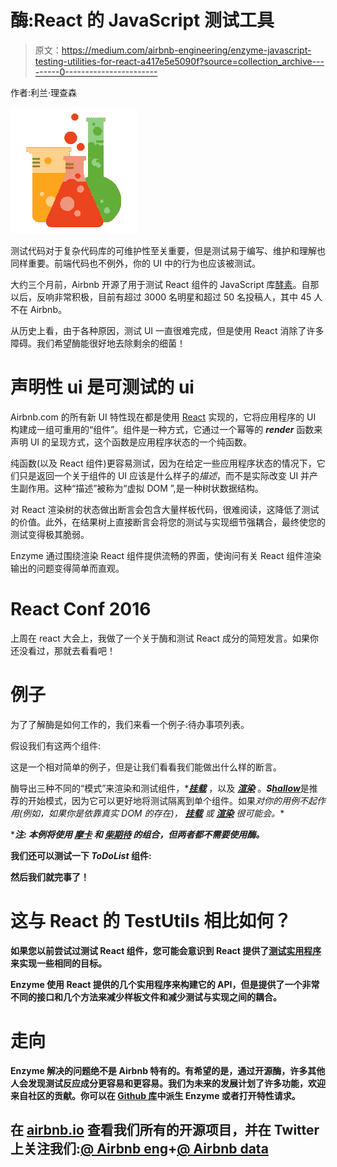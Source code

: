# 酶:React 的 JavaScript 测试工具

> 原文：<https://medium.com/airbnb-engineering/enzyme-javascript-testing-utilities-for-react-a417e5e5090f?source=collection_archive---------0----------------------->

作者:利兰·理查森

![](img/5a571a6d6821101cd65598c92edb6715.png)

测试代码对于复杂代码库的可维护性至关重要，但是测试易于编写、维护和理解也同样重要。前端代码也不例外，你的 UI 中的行为也应该被测试。

大约三个月前，Airbnb 开源了用于测试 React 组件的 JavaScript 库[酵素](https://github.com/airbnb/enzyme/)。自那以后，反响非常积极，目前有超过 3000 名明星和超过 50 名投稿人，其中 45 人不在 Airbnb。

从历史上看，由于各种原因，测试 UI 一直很难完成，但是使用 React 消除了许多障碍。我们希望酶能很好地去除剩余的细菌！

# 声明性 ui 是可测试的 ui

Airbnb.com 的所有新 UI 特性现在都是使用 [React](https://facebook.github.io/react/) 实现的，它将应用程序的 UI 构建成一组可重用的“组件”。组件是一种方式，它通过一个幂等的 ***render*** 函数来声明 UI 的呈现方式，这个函数是应用程序状态的一个纯函数。

纯函数(以及 React 组件)更容易测试，因为在给定一些应用程序状态的情况下，它们只是返回一个关于组件的 UI 应该是什么样子的*描述*，而不是实际改变 UI 并产生副作用。这种“描述”被称为“虚拟 DOM ”,是一种树状数据结构。

对 React 渲染树的状态做出断言会包含大量样板代码，很难阅读，这降低了测试的价值。此外，在结果树上直接断言会将您的测试与实现细节强耦合，最终使您的测试变得极其脆弱。

Enzyme 通过围绕渲染 React 组件提供流畅的界面，使询问有关 React 组件渲染输出的问题变得简单而直观。

# React Conf 2016

上周在 react 大会上，我做了一个关于酶和测试 React 成分的简短发言。如果你还没看过，那就去看看吧！

# 例子

为了了解酶是如何工作的，我们来看一个例子:待办事项列表。

假设我们有这两个组件:

这是一个相对简单的例子，但是让我们看看我们能做出什么样的断言。

酶导出三种不同的“模式”来渲染和测试组件，[](http://airbnb.io/enzyme/docs/api/shallow.html)*[***挂载***](http://airbnb.io/enzyme/docs/api/mount.html) ，以及 [***渲染***](http://airbnb.io/enzyme/docs/api/render.html) 。***S***[***hallow***](http://airbnb.io/enzyme/docs/api/shallow.html)是推荐的开始模式，因为它可以更好地将测试隔离到单个组件。如果[](http://airbnb.io/enzyme/docs/api/shallow.html)*对你的用例不起作用(例如，如果你是依靠真实 DOM 的存在)， [***挂载***](http://airbnb.io/enzyme/docs/api/mount.html) 或 [***渲染***](http://airbnb.io/enzyme/docs/api/render.html) 很可能会。**

******注:*** *本例将使用* [*摩卡*](https://mochajs.org/) *和* [*柴期待*](http://chaijs.com/) *的组合，但两者都不需要使用酶。***

**我们还可以测试一下 ***ToDoList*** 组件:**

**然后我们就完事了！**

# **这与 React 的 TestUtils 相比如何？**

**如果您以前尝试过测试 React 组件，您可能会意识到 React 提供了[测试实用程序](https://facebook.github.io/react/docs/test-utils.html)来实现一些相同的目标。**

**Enzyme 使用 React 提供的几个实用程序来构建它的 API，但是提供了一个非常不同的接口和几个方法来减少样板文件和减少测试与实现之间的耦合。**

# **走向**

**Enzyme 解决的问题绝不是 Airbnb 特有的。有希望的是，通过开源酶，许多其他人会发现测试反应成分更容易和更容易。我们为未来的发展计划了许多功能，欢迎来自社区的贡献。你可以在 [Github 库](https://github.com/airbnb/enzyme)中派生 Enzyme 或者打开特性请求。**

## **在 [airbnb.io](http://airbnb.io) 查看我们所有的开源项目，并在 Twitter 上关注我们:[@ Airbnb eng](https://twitter.com/AirbnbEng)+[@ Airbnb data](https://twitter.com/AirbnbData)**